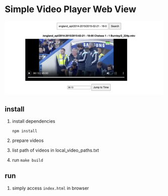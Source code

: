 # Simple Video Player Web View

![sample](docs/preview.png "sample")

## install

1. install dependencies

    ```shell
    npm install
    ```

2. prepare videos

3. list path of videos in local_video_paths.txt

4. run `make build`

## run

1. simply access `index.html` in browser
